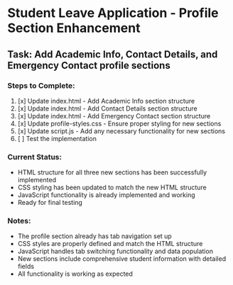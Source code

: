 # Student Leave Application - Profile Section Enhancement

## Task: Add Academic Info, Contact Details, and Emergency Contact profile sections

### Steps to Complete:
1. [x] Update index.html - Add Academic Info section structure
2. [x] Update index.html - Add Contact Details section structure  
3. [x] Update index.html - Add Emergency Contact section structure
4. [x] Update profile-styles.css - Ensure proper styling for new sections
5. [x] Update script.js - Add any necessary functionality for new sections
6. [ ] Test the implementation

### Current Status:
- HTML structure for all three new sections has been successfully implemented
- CSS styling has been updated to match the new HTML structure
- JavaScript functionality is already implemented and working
- Ready for final testing

### Notes:
- The profile section already has tab navigation set up
- CSS styles are properly defined and match the HTML structure
- JavaScript handles tab switching functionality and data population
- New sections include comprehensive student information with detailed fields
- All functionality is working as expected
